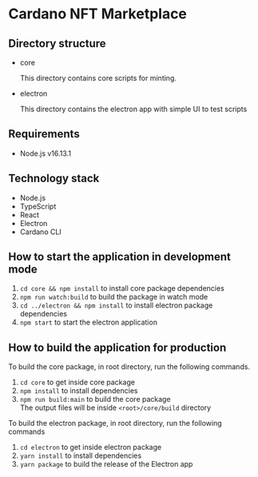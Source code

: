 # Cardano NFT Marketplace

## Directory structure

- core

  This directory contains core scripts for minting.

- electron

  This directory contains the electron app with simple UI to test scripts

## Requirements

- Node.js v16.13.1

## Technology stack

- Node.js
- TypeScript
- React
- Electron
- Cardano CLI

## How to start the application in development mode

1. `cd core && npm install` to install core package dependencies
2. `npm run watch:build` to build the package in watch mode
3. `cd ../electron && npm install` to install electron package dependencies
4. `npm start` to start the electron application

## How to build the application for production

To build the core package, in root directory, run the following commands.

1. `cd core` to get inside core package
2. `npm install` to install dependencies
3. `npm run build:main` to build the core package \
   The output files will be inside `<root>/core/build` directory

To build the electron package, in root directory, run the following commands

1. `cd electron` to get inside electron package
2. `yarn install` to install dependencies
3. `yarn package` to build the release of the Electron app
